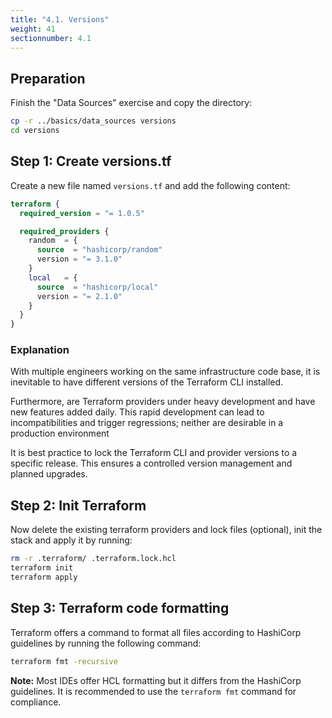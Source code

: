 ```yaml
---
title: "4.1. Versions"
weight: 41
sectionnumber: 4.1
---
```



## Preparation

Finish the "Data Sources" exercise and copy the directory:
```bash
cp -r ../basics/data_sources versions
cd versions
```


## Step 1: Create versions.tf

Create a new file named `versions.tf` and add the following content:
```terraform
terraform {
  required_version = "= 1.0.5"

  required_providers {
    random  = {
      source  = "hashicorp/random"
      version = "= 3.1.0"
    }
    local   = {
      source  = "hashicorp/local"
      version = "= 2.1.0"
    }
  }
}
```


### Explanation

With multiple engineers working on the same infrastructure code base, it is inevitable to have different versions of
the Terraform CLI installed.

Furthermore, are Terraform providers under heavy development and have new features added daily. This rapid development
can lead to incompatibilities and trigger regressions; neither are desirable in a production environment

It is best practice to lock the Terraform CLI and provider versions to a specific release. This ensures a controlled
version management and planned upgrades.


## Step 2: Init Terraform

Now delete the existing terraform providers and lock files (optional), init the stack and apply it by running:
```bash
rm -r .terraform/ .terraform.lock.hcl
terraform init
terraform apply
```


## Step 3: Terraform code formatting

Terraform offers a command to format all files according to HashiCorp guidelines by running the following command:
```bash
terraform fmt -recursive
```

**Note:** Most IDEs offer HCL formatting but it differs from the HashiCorp guidelines. It is recommended to use the
`terraform fmt` command for compliance.
